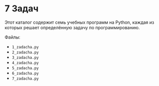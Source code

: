 # 7 Задач

Этот каталог содержит семь учебных программ на Python, каждая из которых решает определённую задачу по программированию.

Файлы:
- `1_zadacha.py`
- `2_zadacha.py`
- `3_zadacha.py`
- `4_zadacha.py`
- `5_zadacha.py`
- `6_zadacha.py`
- `7_zadacha.py`
